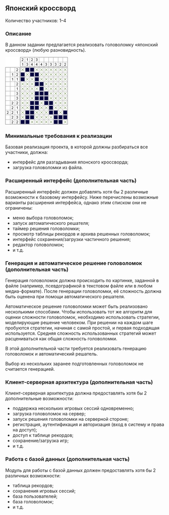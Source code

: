 Японский кроссворд
------------------

Количество участников: 1–4

### Описание

В данном задании предлагается реализовать головоломку «японский кроссворд» (любую разновидность).

![Пример решённой головоломки.](images/nonogram.png)

### Минимальные требования к реализации

Базовая реализация проекта, в которой должны разбираться все участники, должна:

- интерфейс для разгадывания японского кроссворда;
- загрузка головоломки из файла.

### Расширенный интерфейс (дополнительная часть)

Расширенный интерфейс должен добавлять хотя бы 2 различные возможности к базовому интерфейсу.
Ниже перечислены возможные варианты расширения интерфейса, однако этим списком они не ограничены:

- меню выбора головоломок;
- запуск автоматического решателя;
- таймер решения головоломки;
- просмотр таблицы рекордов и архива решенных головоломок;
- интерфейс сохранения/загрузки частичного решения;
- редактор головоломок;
- и т.д.

### Генерация и автоматическое решение головоломок (дополнительная часть)

Генерация головоломок должна происходить по картинке, заданной в файле
(например, псевдографикой в текстовом файле или в любом медиа-формате).
После генерации головоломки, её сложность должна быть оценена при помощи автоматического решателя.

Автоматическое решение головоломки может быть реализовано несколькими способами. Чтобы использовать тот же алгоритм
для оценки сложности головоломок, необходимо использовать стратегии, моделирующие решение человеком.
При решении на каждом шаге пробуются стратегии, начиная с самой простой, и первая подходящая используется.
Средняя сложность использованных стратегий может расцениваться как общая сложность головоломки.

В этой дополнительной части требуется реализовать генерацию головоломок и автоматический решатель.

Выбор из нескольких заранее подготовленных головоломок не считается генерацией.

### Клиент-серверная архитектура (дополнительная часть)

Клиент-серверная архитектура должна предоставлять хотя бы 2 дополнительные возможности:

- поддержка нескольких игровых сессий одновременно;
- загрузка головоломок на сервер;
- запуск решения головоломки на серверной стороне;
- регистрация, аутентификация и авторизация (вход в систему и права на доступ);
- доступ к таблице рекордов;
- сохранение/загрузка игр;
- и т.д.

### Работа с базой данных (дополнительная часть)

Модуль для работы с базой данных должен предоставлять хотя бы 2 различных возможности:

- таблица рекордов;
- сохранения игровых сессий;
- база пользователей;
- база головоломок;
- и т.д.

